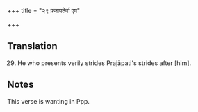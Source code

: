 +++
title = "२९ प्रजापतेर्वा एष"

+++
## Translation
29. He who presents verily strides Prajāpati's strides after \[him\].

## Notes
This verse is wanting in Ppp.
